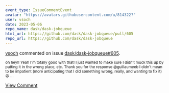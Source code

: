 ```yaml
---
event_type: IssueCommentEvent
avatar: "https://avatars.githubusercontent.com/u/814322?"
user: vsoch
date: 2023-05-06
repo_name: dask/dask-jobqueue
html_url: https://github.com/dask/dask-jobqueue/pull/605
repo_url: https://github.com/dask/dask-jobqueue
---
```


<a href='https://github.com/vsoch' target='_blank'>vsoch</a> commented on issue <a href='https://github.com/dask/dask-jobqueue/pull/605' target='_blank'>dask/dask-jobqueue#605</a>.

<small>oh hey!! Yeah I'm totally good with that! I just wanted to make sure I didn't muck this up by putting it in the wrong place, etc. Thank you for the response @guillaumeeb I didn't mean to be impatient (more anticipating that I did something wrong, really, and wanting to fix it) :laughing: ...</small>

<a href='https://github.com/dask/dask-jobqueue/pull/605' target='_blank'>View Comment</a>